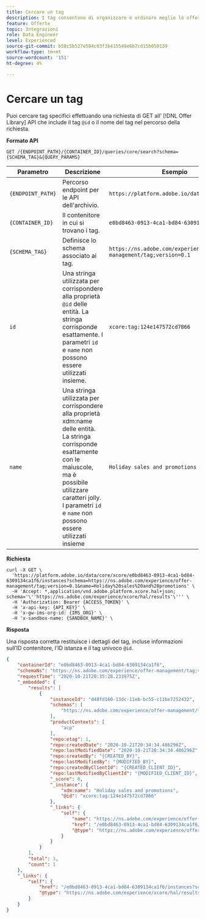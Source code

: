 ```yaml
---
title: Cercare un tag
description: I tag consentono di organizzare e ordinare meglio le offerte.
feature: Offerte
topic: Integrazioni
role: Data Engineer
level: Experienced
source-git-commit: b58c5b527e594c03f3b415549e6b7cd15b050139
workflow-type: tm+mt
source-wordcount: '151'
ht-degree: 4%

---
```


# Cercare un tag

Puoi cercare tag specifici effettuando una richiesta di GET all’ [!DNL Offer Library] API che include il tag `@id` o il nome del tag nel percorso della richiesta.

**Formato API**

```http
GET /{ENDPOINT_PATH}/{CONTAINER_ID}/queries/core/search?schema={SCHEMA_TAG}&{QUERY_PARAMS}
```

| Parametro | Descrizione | Esempio |
| --------- | ----------- | ------- |
| `{ENDPOINT_PATH}` | Percorso endpoint per le API dell&#39;archivio. | `https://platform.adobe.io/data/core/xcore/` |
| `{CONTAINER_ID}` | Il contenitore in cui si trovano i tag. | `e0bd8463-0913-4ca1-bd84-6309134ca1f6` |
| `{SCHEMA_TAG}` | Definisce lo schema associato ai tag. | `https://ns.adobe.com/experience/offer-management/tag;version=0.1` |
| `id` | Una stringa utilizzata per corrispondere alla proprietà `@id` delle entità. La stringa corrisponde esattamente. I parametri `id` e `name` non possono essere utilizzati insieme. | `xcore:tag:124e147572cd7866` |
| `name` | Una stringa utilizzata per corrispondere alla proprietà xdm:name delle entità. La stringa corrisponde esattamente con le maiuscole, ma è possibile utilizzare caratteri jolly. I parametri `id` e `name` non possono essere utilizzati insieme | `Holiday sales and promotions` |

**Richiesta**

```shell
curl -X GET \
  'https://platform.adobe.io/data/core/xcore/e0bd8463-0913-4ca1-bd84-6309134ca1f6/instances?schema=https://ns.adobe.com/experience/offer-management/tag;version=0.1&name=Holiday%20sales%20and%20promotions' \
  -H 'Accept: *,application/vnd.adobe.platform.xcore.hal+json; schema='\''https://ns.adobe.com/experience/xcore/hal/results'\''' \
  -H 'Authorization: Bearer {ACCESS_TOKEN}' \
  -H 'x-api-key: {API_KEY}' \
  -H 'x-gw-ims-org-id: {IMS_ORG}' \
  -H 'x-sandbox-name: {SANDBOX_NAME}' \
```

**Risposta**

Una risposta corretta restituisce i dettagli del tag, incluse informazioni sull’ID contenitore, l’ID istanza e il tag univoco `@id`.

```json
{
    "containerId": "e0bd8463-0913-4ca1-bd84-6309134ca1f6",
    "schemaNs": "https://ns.adobe.com/experience/offer-management/tag;version=0.1",
    "requestTime": "2020-10-21T20:35:28.233975Z",
    "_embedded": {
        "results": [
            {
                "instanceId": "d48fd160-13dc-11eb-bc55-c11be7252432",
                "schemas": [
                    "https://ns.adobe.com/experience/offer-management/tag;version=0.1"
                ],
                "productContexts": [
                    "acp"
                ],
                "repo:etag": 1,
                "repo:createdDate": "2020-10-21T20:34:34.486296Z",
                "repo:lastModifiedDate": "2020-10-21T20:34:34.486296Z",
                "repo:createdBy": "{CREATED_BY}",
                "repo:lastModifiedBy": "{MODIFIED_BY}",
                "repo:createdByClientId": "{CREATED_CLIENT_ID}",
                "repo:lastModifiedByClientId": "{MODIFIED_CLIENT_ID}",
                "_score": 0,
                "_instance": {
                    "xdm:name": "Holiday sales and promotions",
                    "@id": "xcore:tag:124e147572cd7866"
                },
                "_links": {
                    "self": {
                        "name": "https://ns.adobe.com/experience/offer-management/tag;version=0.1#d48fd160-13dc-11eb-bc55-c11be7252432",
                        "href": "/e0bd8463-0913-4ca1-bd84-6309134ca1f6/instances/d48fd160-13dc-11eb-bc55-c11be7252432",
                        "@type": "https://ns.adobe.com/experience/offer-management/tag;version=0.1"
                    }
                }
            }
        ],
        "total": 1,
        "count": 1
    },
    "_links": {
        "self": {
            "href": "/e0bd8463-0913-4ca1-bd84-6309134ca1f6/instances?schema=https://ns.adobe.com/experience/offer-management/tag;version=0.1&name=Holiday%20sales%20and%20promotions",
            "@type": "https://ns.adobe.com/experience/xcore/hal/results"
        }
    }
}
```
